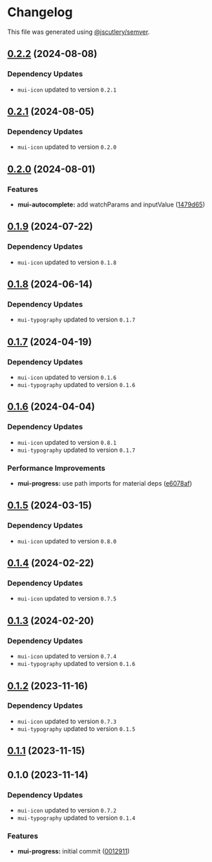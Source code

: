 # Changelog

This file was generated using [@jscutlery/semver](https://github.com/jscutlery/semver).

## [0.2.2](https://github.com/Availity/element/compare/@availity/mui-progress@0.2.1...@availity/mui-progress@0.2.2) (2024-08-08)

### Dependency Updates

* `mui-icon` updated to version `0.2.1`
## [0.2.1](https://github.com/Availity/element/compare/@availity/mui-progress@0.2.0...@availity/mui-progress@0.2.1) (2024-08-05)

### Dependency Updates

* `mui-icon` updated to version `0.2.0`
## [0.2.0](https://github.com/Availity/element/compare/@availity/mui-progress@0.1.9...@availity/mui-progress@0.2.0) (2024-08-01)


### Features

* **mui-autocomplete:** add watchParams and inputValue ([1479d65](https://github.com/Availity/element/commit/1479d65830e2878207283639948423cf04fc5bd3))

## [0.1.9](https://github.com/Availity/element/compare/@availity/mui-progress@0.1.8...@availity/mui-progress@0.1.9) (2024-07-22)

### Dependency Updates

* `mui-icon` updated to version `0.1.8`
## [0.1.8](https://github.com/Availity/element/compare/@availity/mui-progress@0.1.7...@availity/mui-progress@0.1.8) (2024-06-14)

### Dependency Updates

* `mui-typography` updated to version `0.1.7`
## [0.1.7](https://github.com/Availity/element/compare/@availity/mui-progress@0.1.6...@availity/mui-progress@0.1.7) (2024-04-19)

### Dependency Updates

* `mui-icon` updated to version `0.1.6`
* `mui-typography` updated to version `0.1.6`
## [0.1.6](https://github.com/Availity/element/compare/@availity/mui-progress@0.1.5...@availity/mui-progress@0.1.6) (2024-04-04)

### Dependency Updates

* `mui-icon` updated to version `0.8.1`
* `mui-typography` updated to version `0.1.7`

### Performance Improvements

* **mui-progress:** use path imports for material deps ([e6078af](https://github.com/Availity/element/commit/e6078af0d82a003d704f4f30c23d31d7932d90cd))

## [0.1.5](https://github.com/Availity/element/compare/@availity/mui-progress@0.1.4...@availity/mui-progress@0.1.5) (2024-03-15)

### Dependency Updates

* `mui-icon` updated to version `0.8.0`
## [0.1.4](https://github.com/Availity/element/compare/@availity/mui-progress@0.1.3...@availity/mui-progress@0.1.4) (2024-02-22)

### Dependency Updates

* `mui-icon` updated to version `0.7.5`
## [0.1.3](https://github.com/Availity/element/compare/@availity/mui-progress@0.1.2...@availity/mui-progress@0.1.3) (2024-02-20)

### Dependency Updates

* `mui-icon` updated to version `0.7.4`
* `mui-typography` updated to version `0.1.6`
## [0.1.2](https://github.com/Availity/element/compare/@availity/mui-progress@0.1.1...@availity/mui-progress@0.1.2) (2023-11-16)

### Dependency Updates

- `mui-icon` updated to version `0.7.3`
- `mui-typography` updated to version `0.1.5`

## [0.1.1](https://github.com/Availity/element/compare/@availity/mui-progress@0.1.0...@availity/mui-progress@0.1.1) (2023-11-15)

## 0.1.0 (2023-11-14)

### Dependency Updates

- `mui-icon` updated to version `0.7.2`
- `mui-typography` updated to version `0.1.4`

### Features

- **mui-progress:** initial commit ([0012911](https://github.com/Availity/element/commit/00129117d2107d4bdf97a3767119d30ae2edb418))
